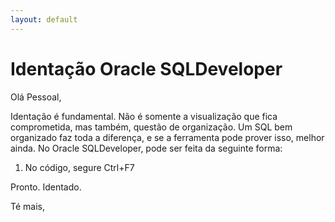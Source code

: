 ```yaml
---
layout: default
---
```



# [](#header-1)Identação Oracle SQLDeveloper

Olá Pessoal,

Identação é fundamental. Não é somente a visualização que fica comprometida, mas também, questão de organização. Um SQL bem organizado faz toda a diferença, e se a ferramenta pode prover isso, melhor ainda.
No Oracle SQLDeveloper, pode ser feita da seguinte forma:

1.	No código, segure Ctrl+F7

Pronto. Identado.


Té mais,